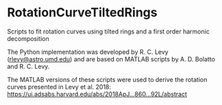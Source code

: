 # RotationCurveTiltedRings
Scripts to fit rotation curves using tilted rings and a first order harmonic decomposition

The Python implementation was developed by R. C. Levy (rlevy@astro.umd.edu) and are based on MATLAB scripts by A. D. Bolatto and R. C. Levy.

The MATLAB versions of these scripts were used to derive the rotation curves presented in Levy et al. 2018: https://ui.adsabs.harvard.edu/abs/2018ApJ...860...92L/abstract

